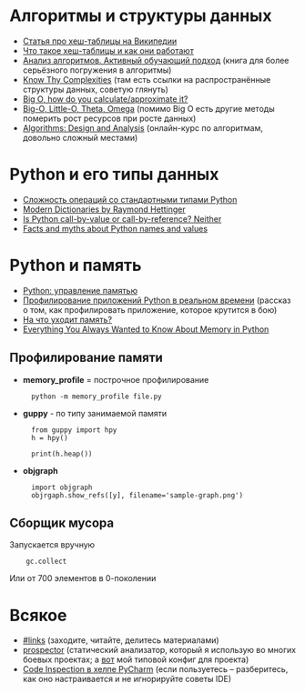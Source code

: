 # Алгоритмы и структуры данных

- [Статья про хеш-таблицы на Википедии](https://ru.wikipedia.org/wiki/%D0%A5%D0%B5%D1%88-%D1%82%D0%B0%D0%B1%D0%BB%D0%B8%D1%86%D0%B0)
- [Что такое хеш-таблицы и как они работают](https://ruhighload.com/post/%D0%A7%D1%82%D0%BE+%D1%82%D0%B0%D0%BA%D0%BE%D0%B5+%D1%85%D0%B5%D1%88-%D1%82%D0%B0%D0%B1%D0%BB%D0%B8%D1%86%D1%8B+%D0%B8+%D0%BA%D0%B0%D0%BA+%D0%BE%D0%BD%D0%B8+%D1%80%D0%B0%D0%B1%D0%BE%D1%82%D0%B0%D1%8E%D1%82)
- [Анализ алгоритмов. Активный обучающий подход](https://www.ozon.ru/context/detail/id/4523340/) (книга для более серьёзного погружения в алгоритмы)
- [Know Thy Complexities](http://bigocheatsheet.com/) (там есть ссылки на распространённые структуры данных, советую глянуть)
- [Big O, how do you calculate/approximate it?](https://stackoverflow.com/questions/3255/)
- [Big-O, Little-O, Theta, Omega](https://cathyatseneca.gitbooks.io/data-structures-and-algorithms/analysis/notations.html) (помимо Big O есть другие методы померить рост ресурсов при росте данных)
- [Algorithms: Design and Analysis](http://online.stanford.edu/course/algorithms-design-and-analysis-self-paced) (онлайн-курс по алгоритмам, довольно сложный местами)


# Python и его типы данных

- [Сложность операций со стандартными типами Python](https://wiki.python.org/moin/TimeComplexity)
- [Modern Dictionaries by Raymond Hettinger](https://www.youtube.com/watch?v=p33CVV29OG8)
- [Is Python call-by-value or call-by-reference? Neither](https://jeffknupp.com/blog/2012/11/13/is-python-callbyvalue-or-callbyreference-neither/)
- [Facts and myths about Python names and values](https://nedbatchelder.com/text/names.html)


# Python и память

- [Python: управление памятью](https://www.youtube.com/watch?v=ZxvwZ4fX_qE)
- [Профилирование приложений Python в реальном времени](https://www.youtube.com/watch?v=Aj1Pjx_dzUI) (рассказ о том, как профилировать приложение, которое крутится в бою)
- [На что уходит память?](https://www.youtube.com/watch?v=OYgRozleVG4)
- [Everything You Always Wanted to Know About Memory in Python](https://www.youtube.com/watch?v=Yr3ZlfHiWDQ)

## Профилирование памяти
	
* **memory_profile** = построчное профилирование

		python -m memory_profile file.py

* **guppy** - по типу занимаемой памяти

		from guppy import hpy
		h = hpy()
		
		print(h.heap())

* **objgraph**

		import objgraph
		objrgaph.show_refs([y], filename='sample-graph.png')

## Сборщик мусора

Запускается вручную

		gc.collect

Или от 700 элементов в 0-поколении

# Всякое

- [#links](https://otus-web.slack.com/messages/C77L14HPZ/) (заходите, читайте, делитесь материалами)
- [prospector](https://github.com/landscapeio/prospector) (статический анализатор, который я использую во многих боевых проектах; а [вот](https://gist.github.com/Melevir/4802ff344f2f7245ac163d87d7893859) мой типовой конфиг для проекта)
- [Code Inspection в хелпе PyCharm](https://www.jetbrains.com/help/pycharm/code-inspection.html) (если пользуетесь – разберитесь, как оно настраивается и не игнорируйте советы IDE)